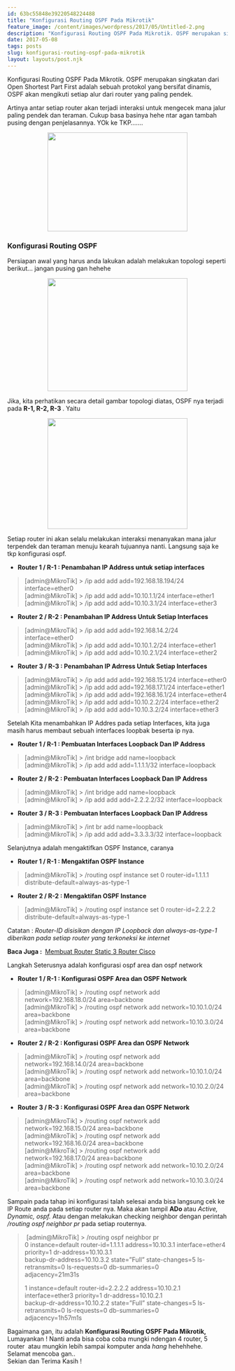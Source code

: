 ```yaml
---
id: 63bc55848e39220548224488
title: "Konfigurasi Routing OSPF Pada Mikrotik"
feature_image: /content/images/wordpress/2017/05/Untitled-2.png
description: "Konfigurasi Routing OSPF Pada Mikrotik. OSPF merupakan singkatan dari Open Shortest Part First adalah sebuah protokol yang bersifat…"
date: 2017-05-08
tags: posts
slug: konfigurasi-routing-ospf-pada-mikrotik
layout: layouts/post.njk
---
```


<!--kg-card-begin: html--><p>Konfigurasi Routing OSPF Pada Mikrotik. OSPF merupakan singkatan dari Open Shortest Part First adalah sebuah protokol yang bersifat dinamis, OSPF akan mengikuti setiap alur dari router yang paling pendek.<br />
<a name="more"></a>Artinya antar setiap router akan terjadi interaksi untuk mengecek mana jalur paling pendek dan teraman. Cukup basa basinya hehe ntar agan tambah pusing dengan penjelasannya. YOk ke TKP&#8230;&#8230;.</p>
<div style="clear: both; text-align: center;"><a style="margin-left: 1em; margin-right: 1em;" href="/content/images/wordpress/2017/05/Untitled-2.png"><img loading="lazy" src="/content/images/wordpress/2017/05/Untitled-2-300x213.png" width="320" height="226" border="0" /></a></div>
<h3></h3>
<h3>Konfigurasi Routing OSPF</h3>
<p>Persiapan awal yang harus anda lakukan adalah melakukan topologi seperti berikut&#8230; jangan pusing gan hehehe</p>
<div style="clear: both; text-align: center;"><a style="margin-left: 1em; margin-right: 1em;" href="/content/images/wordpress/2017/05/Untitled-3.png"><img loading="lazy" src="/content/images/wordpress/2017/05/Untitled-3-300x242.png" width="320" height="258" border="0" /></a></div>
<p>Jika, kita perhatikan secara detail gambar topologi diatas, OSPF nya terjadi pada <b>R-1, R-2, R-3 </b>. Yaitu</p>
<div style="clear: both; text-align: center;"><a style="margin-left: 1em; margin-right: 1em;" href="/content/images/wordpress/2017/05/Untitled-4.png"><img loading="lazy" src="/content/images/wordpress/2017/05/Untitled-4-300x237.png" width="320" height="253" border="0" /></a></div>
<p>Setiap router ini akan selalu melakukan interaksi menanyakan mana jalur terpendek dan teraman menuju kearah tujuannya nanti. Langsung saja ke tkp konfigurasi ospf.</p>
<ul>
<li><b>Router 1 / R-1 : Penambahan IP Address untuk setiap interfaces</b></li>
</ul>
<blockquote><p>[admin@MikroTik] &gt; /ip add add add=192.168.18.194/24 interface=ether0<br />
[admin@MikroTik] &gt; /ip add add add=10.10.1.1/24 interface=ether1<br />
[admin@MikroTik] &gt; /ip add add add=10.10.3.1/24 interface=ether3</p></blockquote>
<ul>
<li><b>Router 2 / R-2 : Penambahan IP Address Untuk Setiap Interfaces</b></li>
</ul>
<blockquote><p>[admin@MikroTik] &gt; /ip add add add=192.168.14.2/24 interface=ether0<br />
[admin@MikroTik] &gt; /ip add add add=10.10.1.2/24 interface=ether1<br />
[admin@MikroTik] &gt; /ip add add add=10.10.2.1/24 interface=ether2<b><br />
</b></p></blockquote>
<ul>
<li><b>Router 3 / R-3 : Penambahan IP Adrress Untuk Setiap Interfaces </b></li>
</ul>
<blockquote><p>[admin@MikroTik] &gt; /ip add add add=192.168.15.1/24 interface=ether0<br />
[admin@MikroTik] &gt; /ip add add add=192.168.17.1/24 interface=ether1<br />
[admin@MikroTik] &gt; /ip add add add=192.168.16.1/24 interface=ether4<br />
[admin@MikroTik] &gt; /ip add add add=10.10.2.2/24 interface=ether2<br />
[admin@MikroTik] &gt; /ip add add add=10.10.3.2/24 interface=ether3<b><br />
</b></p></blockquote>
<p>Setelah Kita menambahkan IP Addres pada setiap Interfaces, kita juga masih harus membaut sebuah interfaces loopbak beserta ip nya.</p>
<ul>
<li><b>Router 1 / R-1 : Pembuatan Interfaces Loopback Dan IP Address</b></li>
</ul>
<blockquote><p>[admin@MikroTik] &gt; /int bridge add name=loopback<br />
[admin@MikroTik] &gt; /ip add add add=1.1.1.1/32 interface=loopback<b><br />
</b></p></blockquote>
<ul>
<li><b><b>Router 2 / R-2 : Pembuatan Interfaces Loopback Dan IP Address  </b></b></li>
</ul>
<blockquote><p>[admin@MikroTik] &gt; /int bridge add name=loopback<br />
[admin@MikroTik] &gt; /ip add add add=2.2.2.2/32 interface=loopback<b><b><br />
</b></b></p></blockquote>
<ul>
<li><b><b><b>Router 3 / R-3 : Pembuatan Interfaces Loopback Dan IP Address </b> </b></b></li>
</ul>
<blockquote><p>[admin@MikroTik] &gt; /int br add name=loopback<br />
[admin@MikroTik] &gt; /ip add add add=3.3.3.3/32 interface=loopback<b><b><br />
</b></b></p></blockquote>
<p>Selanjutnya adalah mengaktifkan OSPF Instance, caranya</p>
<ul>
<li><b>Router 1 / R-1 : Mengaktifan OSPF Instance </b></li>
</ul>
<blockquote><p>[admin@MikroTik] &gt; /routing ospf instance set 0 router-id=1.1.1.1 distribute-default=always-as-type-1</p></blockquote>
<ul>
<li><b><b>Router 2 / R-2 : Mengaktifan OSPF Instance  </b></b></li>
</ul>
<blockquote><p>[admin@MikroTik] &gt; /routing ospf instance set 0 router-id=2.2.2.2 distribute-default=always-as-type-1</p></blockquote>
<p>Catatan : <i>Router-ID disisikan dengan IP Loopback dan always-as-type-1 diberikan pada setiap router yang terkoneksi ke internet</i></p>
<p><b>Baca Juga : </b>  <a href="http://bang-kumbang.blogspot.co.id/2016/08/membuat-router-static-3-router-cisco.html" target="_blank" rel="noopener noreferrer">Membuat Router Static 3 Router Cisco</a></p>
<p>Langkah Seterusnya adalah konfigurasi ospf area dan ospf network</p>
<ul>
<li><b>Router 1 / R-1 : Konfigurasi OSPF Area dan OSPF Network</b></li>
</ul>
<blockquote><p>[admin@MikroTik] &gt; /routing ospf network add network=192.168.18.0/24 area=backbone<br />
[admin@MikroTik] &gt; /routing ospf network add network=10.10.1.0/24 area=backbone<br />
[admin@MikroTik] &gt; /routing ospf network add network=10.10.3.0/24 area=backbone<b><br />
</b></p></blockquote>
<ul>
<li><b><b>Router 2 / R-2 : Konfigurasi OSPF Area dan OSPF Network</b></b></li>
</ul>
<blockquote><p>[admin@MikroTik] &gt; /routing ospf network add network=192.168.14.0/24 area=backbone<br />
[admin@MikroTik] &gt; /routing ospf network add network=10.10.1.0/24 area=backbone<br />
[admin@MikroTik] &gt; /routing ospf network add network=10.10.2.0/24 area=backbone</p></blockquote>
<ul>
<li><b><b><b>Router 3 / R-3 : Konfigurasi OSPF Area dan OSPF Network</b> </b> </b></li>
</ul>
<blockquote><p>[admin@MikroTik] &gt; /routing ospf network add network=192.168.15.0/24 area=backbone<br />
[admin@MikroTik] &gt; /routing ospf network add network=192.168.16.0/24 area=backbone<br />
[admin@MikroTik] &gt; /routing ospf network add network=192.168.17.0/24 area=backbone<br />
[admin@MikroTik] &gt; /routing ospf network add network=10.10.2.0/24 area=backbone<br />
[admin@MikroTik] &gt; /routing ospf network add network=10.10.3.0/24 area=backbone</p></blockquote>
<p>Sampain pada tahap ini konfigurasi talah selesai anda bisa langsung cek ke IP Route anda pada setiap router nya. Maka akan tampil <b>ADo </b>atau <i>Active, Dynamic, ospf. </i>Atau dengan melakukan checking neighbor dengan perintah <i>/routing ospf neighbor pr </i>pada setiap routernya.</p>
<blockquote><p><i> </i>[admin@MikroTik] &gt; /routing ospf neighbor pr<br />
0 instance=default router-id=1.1.1.1 address=10.10.3.1 interface=ether4 priority=1 dr-address=10.10.3.1<br />
backup-dr-address=10.10.3.2 state=&#8221;Full&#8221; state-changes=5 ls-retransmits=0 ls-requests=0 db-summaries=0<br />
adjacency=21m31s</p>
<p>1 instance=default router-id=2.2.2.2 address=10.10.2.1 interface=ether3 priority=1 dr-address=10.10.2.1<br />
backup-dr-address=10.10.2.2 state=&#8221;Full&#8221; state-changes=5 ls-retransmits=0 ls-requests=0 db-summaries=0<br />
adjacency=1h57m1s<i><br />
</i></p></blockquote>
<p>Bagaimana gan, itu adalah <b>Konfigurasi Routing OSPF Pada Mikrotik, </b>Lumayankan ! Nanti anda bisa coba coba mungki ndengan 4 router, 5 router  atau mungkin lebih sampai komputer anda <i>hang</i> hehehhehe.<br />
Selamat mencoba gan..<br />
Sekian dan Terima Kasih !</p>
<!--kg-card-end: html-->
